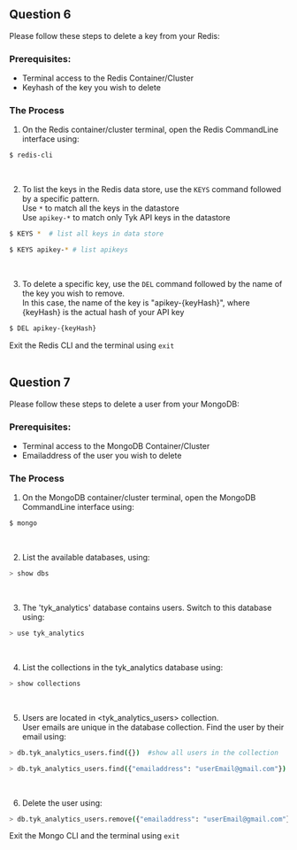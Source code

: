 

## Question 6

Please follow these steps to delete a key from your Redis:

### **Prerequisites:**
- Terminal access to the Redis Container/Cluster
- Keyhash of the key you wish to delete

### **The Process**
1. On the Redis container/cluster terminal, open the Redis CommandLine interface using:

```bash
$ redis-cli
```  
<br>

2. To list the keys in the Redis data store, use the `KEYS` command followed by a specific pattern.    
Use `*` to match all the keys in the datastore  
Use `apikey-*` to match only Tyk API keys in the datastore 

```bash
$ KEYS *  # list all keys in data store

$ KEYS apikey-* # list apikeys
```
<br>

3. To delete a specific key, use the `DEL` command followed by the name of the key you wish to remove.  
In this case, the name of the key is "apikey-{keyHash}", where {keyHash} is the actual hash of your API key

```bash
$ DEL apikey-{keyHash}
```
Exit the Redis CLI and the terminal using `exit`
<br>
<br>

## Question 7

Please follow these steps to delete a user from your MongoDB:

### **Prerequisites:**
- Terminal access to the MongoDB Container/Cluster
- Emailaddress of the user you wish to delete

### **The Process**
1. On the MongoDB container/cluster terminal, open the MongoDB CommandLine interface using:

```bash
$ mongo
```  
<br>

2. List the available databases, using:      

```bash
> show dbs
```
<br>

3. The 'tyk_analytics' database contains users. Switch to this database using:
```bash
> use tyk_analytics
```
<br>

4. List the collections in the tyk_analytics database using:  
```bash
> show collections
```
<br>

5. Users are located in <tyk_analytics_users> collection.  
User emails are unique in the database collection. Find the user by their email using:
```bash
> db.tyk_analytics_users.find({})  #show all users in the collection

> db.tyk_analytics_users.find({"emailaddress": "userEmail@gmail.com"})  #show specific user by email
```
<br>

6. Delete the user using:  
```bash
> db.tyk_analytics_users.remove({"emailaddress": "userEmail@gmail.com"})
```
Exit the Mongo CLI and the terminal using `exit`
